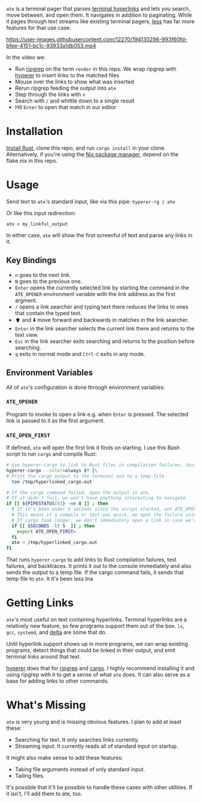 `ate` is a terminal pager that parses [terminal hyperlinks] and lets you search, move between, and open them.
It navigates in addition to paginating.
While it pages through text streams like existing terminal pagers, [less] has far more features for that use case.

[terminal hyperlinks]: https://gist.github.com/egmontkob/eb114294efbcd5adb1944c9f3cb5feda
[less]: https://github.com/gwsw/less

https://user-images.githubusercontent.com/12270/194130296-993f60fd-bfee-4151-bc1c-93933a1db053.mp4

In the video we:
* Run [ripgrep] on the term `render` in this repo. We wrap ripgrep with [hyperer] to insert links to the matched files
* Mouse over the links to show what was inserted
* Rerun ripgrep feeding the output into `ate`
* Step through the links with `n`
* Search with `/` and whittle down to a single result
* Hit `Enter` to open that match in our editor

[hyperer]: https://github.com/groves/hyperer
[ripgrep]: https://github.com/BurntSushi/ripgrep


Installation
============
[Install Rust], clone this repo, and run `cargo install` in your clone.
Alternatively, if you're using the [Nix package manager], depend on the flake.nix in this repo.

[Install Rust]: https://www.rust-lang.org/tools/install
[Nix package manager]: https://nixos.org/manual/nix/stable/introduction.html

Usage
=====
Send text to `ate`'s standard input, like via this pipe:
`hyperer-rg | ate`

Or like this input redirection:

`ate < my_linkful_output`
 
In either case, `ate` will show the first screenful of text and parse any links in it.

Key Bindings
------------
* `n` goes to the next link.
* `N` goes to the previous one.
* `Enter` opens the currently selected link by starting the command in the `ATE_OPENER` environment variable with the link address as the first argment.
* `/` opens a link searcher and typing text there reduces the links to ones that contain the typed text.
* ⬆️ and ⬇️ move forward and backwards in matches in the link searcher.
* `Enter` in the link searcher selects the current link there and returns to the text view.
* `Esc` in the link searcher exits searching and returns to the position before searching.
* `q` exits in normal mode and `Ctrl-C` exits in any mode.

Environment Variables
---------------------
All of `ate`'s configuration is done through environment variables:

### `ATE_OPENER`
Program to invoke to open a link e.g. when `Enter` is pressed. 
The selected link is passed to it as the first argument.

### `ATE_OPEN_FIRST`
If defined, `ate` will open the first link it finds on starting.
I use this Bash script to run `cargo` and compile Rust:

```bash
# Use hyperer-cargo to link to Rust files in compilation failures, test failures, and backtraces
hyperer-cargo --color=always $* |\
# Print the cargo output to the terminal and to a temp file
  tee /tmp/hyperlinked_cargo.out

# If the cargo command failed, open the output in ate.
# If it didn't fail, we won't have anything interesting to navigate
if [[ ${PIPESTATUS[0]} -ne 0 ]] ; then
  # If it's been under 5 seconds since the script started, set ATE_OPEN_FIRST
  # This means if a compile or test was quick, we open the failure using ATE_OPENER ASAP
  # If cargo took longer, we don't immediately open a link in case we've started doing something in our editor.
  if [[ $SECONDS -lt 5  ]] ; then
    export ATE_OPEN_FIRST=
  fi
  ate < /tmp/hyperlinked_cargo.out
fi
```

That runs `hyperer-cargo` to add links to Rust compilation failures, test failures, and backtraces.
It prints it out to the console immediately and also sends the output to a temp file.
If the cargo command fails, it sends that temp file to `ate`.
It it's been less tna

Getting Links
=============
`ate`'s most useful on text containing hyperlinks.
Terminal hyperlinks are a relatively new feature, so few programs support them out of the box.
`ls`, `gcc`, `systemd`, and [delta] are some that do.

[delta]: https://github.com/dandavison/delta

Until hyperlink support shows up in more programs, 
we can wrap existing programs, detect things that could be linked in their output, and emit terminal links around that text.

[hyperer] does that for [ripgrep] and [cargo].
I highly recommend installing it and using ripgrep with it to get a sense of what `ate` does.
It can also serve as a base for adding links to other commands.

[hyperer]: https://github.com/groves/hyperer
[ripgrep]: https://github.com/BurntSushi/ripgrep
[cargo]: https://doc.rust-lang.org/cargo/

What's Missing
==============
`ate` is very young and is missing obvious features. I plan to add at least these:
* Searching for text. It only searches links currently.
* Streaming input. It currently reads all of standard input on startup.

It might also make sense to add these features:
* Taking file arguments instead of only standard input.
* Tailing files.

It's possible that it'll be possible to handle these cases with other utilities.
If it isn't, I'll add them to ate, too.
